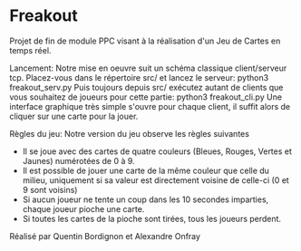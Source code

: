# Freakout
Projet de fin de module PPC visant à la réalisation d'un Jeu de Cartes en temps réel.

Lancement: 
Notre mise en oeuvre suit un schéma classique client/serveur tcp.
Placez-vous dans le répertoire src/ et lancez le serveur: python3 freakout_serv.py
Puis toujours depuis src/ exécutez autant de clients que vous souhaitez de joueurs pour cette partie: python3 freakout_cli.py
Une interface graphique très simple s'ouvre pour chaque client, il suffit alors de cliquer sur une carte pour la jouer.

Règles du jeu:
Notre version du jeu observe les règles suivantes
- Il se joue avec des cartes de quatre couleurs (Bleues, Rouges, Vertes et Jaunes) numérotées de 0 à 9.
- Il est possible de jouer une carte de la même couleur que celle du milieu, uniquement si sa valeur est directement voisine de celle-ci (0 et 9 sont voisins)
- Si aucun joueur ne tente un coup dans les 10 secondes imparties, chaque joueur pioche une carte.
- Si toutes les cartes de la pioche sont tirées, tous les joueurs perdent.

Réalisé par Quentin Bordignon et Alexandre Onfray
